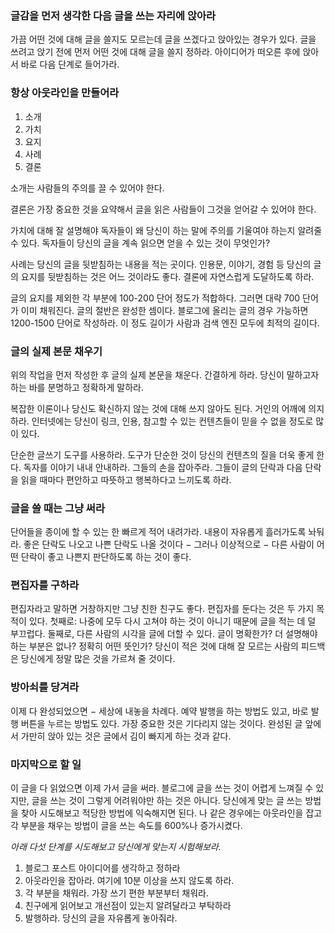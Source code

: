 ### 글감을 먼저 생각한 다음 글을 쓰는 자리에 앉아라

가끔 어떤 것에 대해 글을 쓸지도 모르는데 글을 쓰겠다고 앉아있는 경우가 있다. 글을 쓰려고 앉기 전에 먼저 어떤 것에 대해 글을 쓸지 정하라. 아이디어가 떠오른 후에 앉아서 바로 다음 단계로 들어가라.

### 항상 아웃라인을 만들어라

1. 소개
2. 가치
3. 요지
4. 사례
5. 결론

소개는 사람들의 주의를 끌 수 있어야 한다.

결론은 가장 중요한 것을 요약해서 글을 읽은 사람들이 그것을 얻어갈 수 있어야 한다.

가치에 대해 잘 설명해야 독자들이 왜 당신이 하는 말에 주의를 기울여야 하는지 알려줄 수 있다. 독자들이 당신의 글을 계속 읽으면 얻을 수 있는 것이 무엇인가?

사례는 당신의 글을 뒷받침하는 내용을 적는 곳이다. 인용문, 이야기, 경험 등 당신의 글의 요지를 뒷받침하는 것은 어느 것이라도 좋다. 결론에 자연스럽게 도달하도록 하라.

글의 요지를 제외한 각 부분에 100-200 단어 정도가 적합하다. 그러면 대략 700 단어가 이미 채워진다. 글의 절반은 완성한 셈이다. 블로그에 올리는 글의 경우 가능하면 1200-1500 단어로 작성하라. 이 정도 길이가 사람과 검색 엔진 모두에 최적의 길이다.

### 글의 실제 본문 채우기

위의 작업을 먼저 작성한 후 글의 실제 본문을 채운다. 간결하게 하라. 당신이 말하고자 하는 바를 분명하고 정확하게 말하라.

복잡한 이론이나 당신도 확신하지 않는 것에 대해 쓰지 않아도 된다. 거인의 어깨에 의지하라. 인터넷에는 당신이 링크, 인용, 참고할 수 있는 컨텐츠들이 믿을 수 없을 정도로 많이 있다.

단순한 글쓰기 도구를 사용하라. 도구가 단순한 것이 당신의 컨텐츠의 질을 더욱 좋게 한다. 독자를 이야기 내내 안내하라. 그들의 손을 잡아주라. 그들이 글의 단락과 다음 단락을 읽을 때마다 편안하고 따뜻하고 행복하다고 느끼도록 하라.

### 글을 쓸 때는 그냥 써라

단어들을 종이에 할 수 있는 한 빠르게 적어 내려가라. 내용이 자유롭게 흘러가도록 놔둬라. 좋은 단락도 나오고 나쁜 단락도 나올 것이다 − 그러나 이상적으로 − 다른 사람이 어떤 단락이 좋고 나쁜지 판단하도록 하는 것이 좋다.

### 편집자를 구하라

편집자라고 말하면 거창하지만 그냥 친한 친구도 좋다. 편집자를 둔다는 것은 두 가지 목적이 있다. 첫째로: 나중에 모두 다시 고쳐야 하는 것이 아니기 때문에 글을 적는 데 덜 부끄럽다. 둘째로, 다른 사람의 시각을 글에 더할 수 있다. 글이 명확한가? 더 설명해야 하는 부분은 없나? 정확히 어떤 뜻인가? 당신이 적은 것에 대해 잘 모르는 사람의 피드백은 당신에게 정말 많은 것을 가르쳐 줄 것이다.

### 방아쇠를 당겨라

이제 다 완성되었으면 − 세상에 내놓을 차례다. 예약 발행을 하는 방법도 있고, 바로 발행 버튼을 누르는 방법도 있다. 가장 중요한 것은 기다리지 않는 것이다. 완성된 글 앞에서 가만히 앉아 있는 것은 글에서 김이 빠지게 하는 것과 같다.

### 마지막으로 할 일

이 글을 다 읽었으면 이제 가서 글을 써라. 블로그에 글을 쓰는 것이 어렵게 느껴질 수 있지만, 글을 쓰는 것이 그렇게 어려워야만 하는 것은 아니다. 당신에게 맞는 글 쓰는 방법을 찾아 시도해보고 적당한 방법에 익숙해지면 된다. 나 같은 경우에는 아웃라인을 잡고 각 부분을 채우는 방법이 글을 쓰는 속도를 600%나 증가시켰다.

*아래 다섯 단계를 시도해보고 당신에게 맞는지 시험해보라.*

1. 블로그 포스트 아이디어를 생각하고 정하라
2. 아웃라인을 잡아라. 여기에 10분 이상을 쓰지 않도록 하라.
3. 각 부분을 채워라. 가장 쓰기 편한 부분부터 채워라.
4. 친구에게 읽어보고 개선점이 있는지 알려달라고 부탁하라
5. 발행하라. 당신의 글을 자유롭게 놓아줘라.